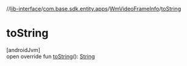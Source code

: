 //[lib-interface](../../../index.md)/[com.base.sdk.entity.apps](../index.md)/[WmVideoFrameInfo](index.md)/[toString](to-string.md)

# toString

[androidJvm]\
open override fun [toString](to-string.md)(): [String](https://kotlinlang.org/api/latest/jvm/stdlib/kotlin/-string/index.html)
